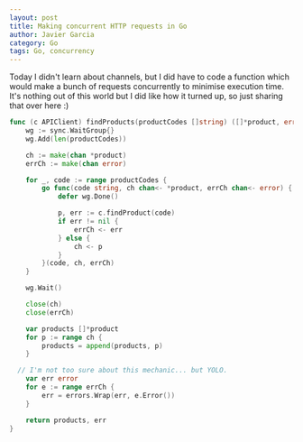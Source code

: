 ```yaml
---
layout: post
title: Making concurrent HTTP requests in Go
author: Javier Garcia
category: Go
tags: Go, concurrency
---
```


Today I didn't learn about channels, but I did have to code a function which
would make a bunch of requests concurrently to minimise execution time. It's
nothing out of this world but I did like how it turned up, so just sharing that
over here :)

```go
func (c APIClient) findProducts(productCodes []string) ([]*product, error) {
	wg := sync.WaitGroup{}
	wg.Add(len(productCodes))

	ch := make(chan *product)
	errCh := make(chan error)

	for _, code := range productCodes {
		go func(code string, ch chan<- *product, errCh chan<- error) {
			defer wg.Done()

			p, err := c.findProduct(code)
			if err != nil {
				errCh <- err
			} else {
				ch <- p
			}
		}(code, ch, errCh)
	}

	wg.Wait()

	close(ch)
	close(errCh)

	var products []*product
	for p := range ch {
		products = append(products, p)
	}

  // I'm not too sure about this mechanic... but YOLO.
	var err error
	for e := range errCh {
		err = errors.Wrap(err, e.Error())
	}

	return products, err
}
```

